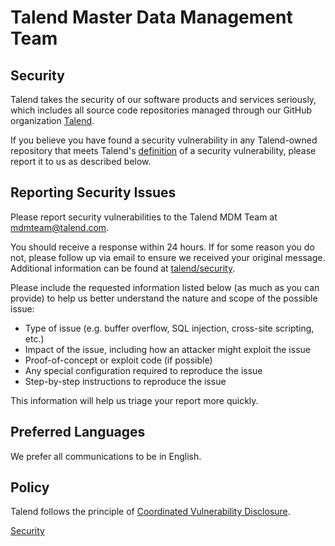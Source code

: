 # Talend Master Data Management Team

## Security

Talend takes the security of our software products and services seriously, which includes all source code repositories managed through our GitHub organization [Talend](https://github.com/talend).

If you believe you have found a security vulnerability in any Talend-owned repository that meets Talend's [definition](https://www.talend.com/security/incident-response/) of a security vulnerability, please report it to us as described below.

## Reporting Security Issues

Please report security vulnerabilities to the Talend MDM Team at [mdmteam@talend.com](mailto:mdmteam@talend.com).

You should receive a response within 24 hours. If for some reason you do not, please follow up via email to ensure we received your original message. Additional information can be found at [talend/security](https://www.talend.com/security/).

Please include the requested information listed below (as much as you can provide) to help us better understand the nature and scope of the possible issue:

  * Type of issue (e.g. buffer overflow, SQL injection, cross-site scripting, etc.)
  * Impact of the issue, including how an attacker might exploit the issue
  * Proof-of-concept or exploit code (if possible)
  * Any special configuration required to reproduce the issue
  * Step-by-step instructions to reproduce the issue

This information will help us triage your report more quickly.

## Preferred Languages

We prefer all communications to be in English.

## Policy

Talend follows the principle of [Coordinated Vulnerability Disclosure](https://www.talend.com/security/vulnerability-disclosure/).

[Security](./SECURITY.md)
